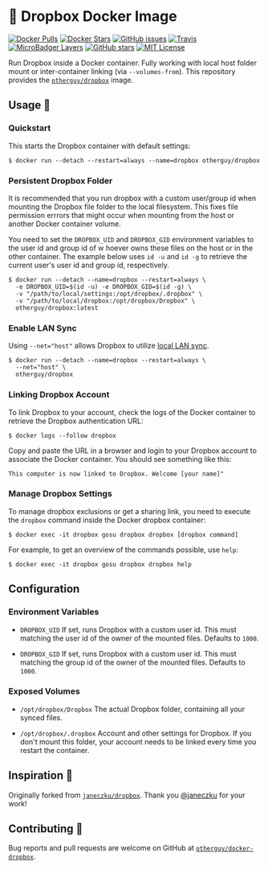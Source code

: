 # 🐳 Dropbox Docker Image

[![Docker Pulls](https://img.shields.io/docker/pulls/otherguy/dropbox)][dockerhub]
[![Docker Stars](https://img.shields.io/docker/stars/otherguy/dropbox)][dockerhub]
[![GitHub issues](https://img.shields.io/github/issues/otherguy/docker-dropbox)][issues]
[![Travis](https://img.shields.io/travis/com/otherguy/docker-dropbox)][travis]
[![MicroBadger Layers](https://img.shields.io/microbadger/layers/otherguy/docker-dropbox)][microbadger]
[![GitHub stars](https://img.shields.io/github/stars/otherguy/docker-dropbox?color=violet)][stargazers]
[![MIT License](https://img.shields.io/github/license/otherguy/docker-dropbox?color=orange)][license]

[dockerhub]: https://hub.docker.com/r/otherguy/dropbox/
[license]: https://tldrlegal.com/license/mit-license
[travis]: https://travis-ci.com/otherguy/docker-dropbox
[microbadger]: https://microbadger.com/images/otherguy/dropbox
[stargazers]: https://github.com/otherguy/docker-dropbox/stargazers
[issues]: https://github.com/otherguy/docker-dropbox/issues

Run Dropbox inside a Docker container. Fully working with local host folder mount or inter-container linking
(via `--volumes-from`). This repository provides the [`otherguy/dropbox`][dockerhub] image.

## Usage 🚀

### Quickstart

This starts the Dropbox container with default settings:

    $ docker run --detach --restart=always --name=dropbox otherguy/dropbox

### Persistent Dropbox Folder

It is recommended that you run dropbox with a custom user/group id when mounting the Dropbox file folder
to the local filesystem. This fixes file permission errrors that might occur when mounting from the host
or another Docker container volume.

You need to set the `DROPBOX_UID` and `DROPBOX_GID` environment variables to the user id and group id of w
hoever owns these files on the host or in the other container. The example below uses `id -u` and `id -g`
to retrieve the current user's user id and group id, respectively.

    $ docker run --detach --name=dropbox --restart=always \
      -e DROPBOX_UID=$(id -u) -e DROPBOX_GID=$(id -g) \
      -v "/path/to/local/settings:/opt/dropbox/.dropbox" \
      -v "/path/to/local/dropbox:/opt/dropbox/Dropbox" \
      otherguy/dropbox:latest

### Enable LAN Sync

Using `--net="host"` allows Dropbox to utilize
[local LAN sync](https://help.dropbox.com/installs-integrations/sync-uploads/lan-sync-overview).

    $ docker run --detach --name=dropbox --restart=always \
      --net="host" \
      otherguy/dropbox

### Linking Dropbox Account

To link Dropbox to your account, check the logs of the Docker container to retrieve the Dropbox authentication
URL:

    $ docker logs --follow dropbox

Copy and paste the URL in a browser and login to your Dropbox account to associate the Docker container. You
should see something like this:

    This computer is now linked to Dropbox. Welcome [your name]"

### Manage Dropbox Settings

To manage dropbox exclusions or get a sharing link, you need to execute the `dropbox` command inside the
Docker dropbox container:

    $ docker exec -it dropbox gosu dropbox dropbox [dropbox command]

For example, to get an overview of the commands possible, use `help`:

    $ docker exec -it dropbox gosu dropbox dropbox help

## Configuration

### Environment Variables

- `DROPBOX_UID`
If set, runs Dropbox with a custom user id. This must matching the user id of the owner of the mounted
files. Defaults to `1000`.

- `DROPBOX_GID`
If set, runs Dropbox with a custom user id. This must matching the group id of the owner of the mounted
files. Defaults to `1000`.

### Exposed Volumes

- `/opt/dropbox/Dropbox`
The actual Dropbox folder, containing all your synced files.

- `/opt/dropbox/.dropbox`
Account and other settings for Dropbox. If you don't mount this folder, your account needs to be linked
every time you restart the container.

## Inspiration 💅

Originally forked from [`janeczku/dropbox`](https://hub.docker.com/r/janeczku/dropbox/). Thank you
[@janeczku](https://github.com/janeczku) for your work!

## Contributing 🚧

Bug reports and pull requests are welcome on GitHub at [`otherguy/docker-dropbox`](https://github.com/otherguy/docker-dropbox).
